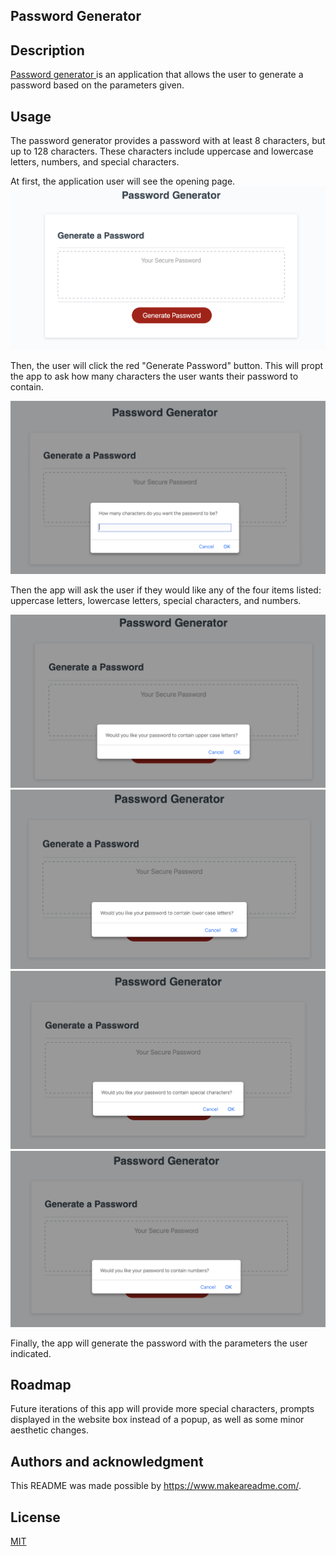 ## Password Generator 


## Description
<a href="index.html"> Password generator </a> is an application that allows the user to generate a password based on the parameters given. 

## Usage
The password generator provides a password with at least 8 characters, but up to 128 characters. These characters include uppercase and lowercase letters, numbers, and special characters.  

At first, the application user will see the opening page. 
![Alt text](./Assets/pass-genopen.png)

Then, the user will click the red "Generate Password" button. 
This will propt the app to ask how many characters the user wants their password to contain. 

![Alt text](./Assets/firstprompt.png)

Then the app will ask the user if they would like any of the four items listed: uppercase letters, lowercase letters, special characters, and numbers. 

![Alt text](./Assets/secondprompt.png)
![Alt text](./Assets/thirdprompt.png)
![Alt text](./Assets/fourthprompt.png)
![Alt text](./Assets/fifthprompt.png)

Finally, the app will generate the password with the parameters the user indicated. 

## Roadmap
Future iterations of this app will provide more special characters, prompts displayed in the website box instead of a popup, as well as some minor aesthetic changes. 


## Authors and acknowledgment
This README was made possible by https://www.makeareadme.com/. 

## License
[MIT](https://choosealicense.com/licenses/mit/)

